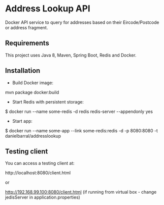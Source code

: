 # Address Lookup API

Docker API service to query for addresses based on their Eircode/Postcode or address fragment.

## Requirements

This project uses Java 8, Maven, Spring Boot, Redis and Docker.

## Installation

- Build Docker image:

mvn package docker:build

- Start Redis with persistent storage:

$ docker run --name some-redis -d redis redis-server --appendonly yes

- Start app:

$ docker run --name some-app --link some-redis:redis -d -p 8080:8080 -t danielbarral/addresslookup

## Testing client

You can access a testing client at:

http://localhost:8080/client.html

or

http://192.168.99.100:8080/client.html
(if running from virtual box - change jedisServer in application.properties)

